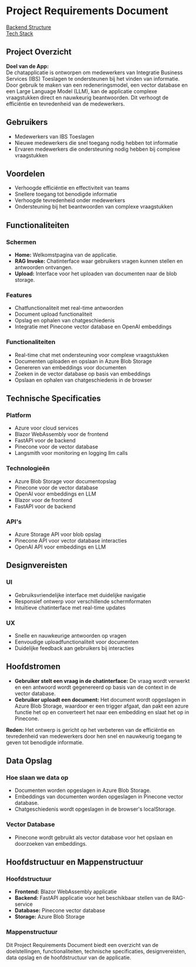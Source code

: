 # Project Requirements Document

[Backend Structure](/2backend-structure-document.md)  
[Tech Stack](/3tech-stack-document.md)

## Project Overzicht

**Doel van de App:**  
De chatapplicatie is ontworpen om medewerkers van Integratie Business Services (IBS) Toeslagen te ondersteunen bij het vinden van informatie. Door gebruik te maken van een redeneringsmodel, een vector database en een Large Language Model (LLM), kan de applicatie complexe vraagstukken direct en nauwkeurig beantwoorden. Dit verhoogt de efficiëntie en tevredenheid van de medewerkers.

## Gebruikers

- Medewerkers van IBS Toeslagen
- Nieuwe medewerkers die snel toegang nodig hebben tot informatie
- Ervaren medewerkers die ondersteuning nodig hebben bij complexe vraagstukken

## Voordelen

- Verhoogde efficiëntie en effectiviteit van teams
- Snellere toegang tot benodigde informatie
- Verhoogde tevredenheid onder medewerkers
- Ondersteuning bij het beantwoorden van complexe vraagstukken

## Functionaliteiten

### Schermen

- **Home:** Welkomstpagina van de applicatie.
- **RAG Invoke:** Chatinterface waar gebruikers vragen kunnen stellen en antwoorden ontvangen.
- **Upload:** Interface voor het uploaden van documenten naar de blob storage.

### Features

- Chatfunctionaliteit met real-time antwoorden
- Document upload functionaliteit
- Opslag en ophalen van chatgeschiedenis
- Integratie met Pinecone vector database en OpenAI embeddings

### Functionaliteiten

- Real-time chat met ondersteuning voor complexe vraagstukken
- Documenten uploaden en opslaan in Azure Blob Storage
- Genereren van embeddings voor documenten
- Zoeken in de vector database op basis van embeddings
- Opslaan en ophalen van chatgeschiedenis in de browser

## Technische Specificaties

### Platform

- Azure voor cloud services
- Blazor WebAssembly voor de frontend
- FastAPI voor de backend
- Pinecone voor de vector database
- Langsmith voor monitoring en logging llm calls

### Technologieën

- Azure Blob Storage voor documentopslag
- Pinecone voor de vector database
- OpenAI voor embeddings en LLM
- Blazor voor de frontend
- FastAPI voor de backend

### API's

- Azure Storage API voor blob opslag
- Pinecone API voor vector database interacties
- OpenAI API voor embeddings en LLM

## Designvereisten

### UI

- Gebruiksvriendelijke interface met duidelijke navigatie
- Responsief ontwerp voor verschillende schermformaten
- Intuïtieve chatinterface met real-time updates

### UX

- Snelle en nauwkeurige antwoorden op vragen
- Eenvoudige uploadfunctionaliteit voor documenten
- Duidelijke feedback aan gebruikers bij interacties

## Hoofdstromen

- **Gebruiker stelt een vraag in de chatinterface:** De vraag wordt verwerkt en een antwoord wordt gegenereerd op basis van de context in de vector database.
- **Gebruiker uploadt een document:** Het document wordt opgeslagen in Azure Blob Storage, waardoor er een trigger afgaat, dan pakt een azure functie het op en converteert het naar een embedding en slaat het op in Pinecone.

**Reden:** Het ontwerp is gericht op het verbeteren van de efficiëntie en tevredenheid van medewerkers door hen snel en nauwkeurig toegang te geven tot benodigde informatie.

## Data Opslag

### Hoe slaan we data op

- Documenten worden opgeslagen in Azure Blob Storage.
- Embeddings van documenten worden opgeslagen in Pinecone vector database.
- Chatgeschiedenis wordt opgeslagen in de browser's localStorage.

### Vector Database

- Pinecone wordt gebruikt als vector database voor het opslaan en doorzoeken van embeddings.

## Hoofdstructuur en Mappenstructuur

### Hoofdstructuur

- **Frontend:** Blazor WebAssembly applicatie
- **Backend:** FastAPI applicatie voor het beschikbaar stellen van de RAG-service
- **Database:** Pinecone vector database
- **Storage:** Azure Blob Storage

### Mappenstructuur

Dit Project Requirements Document biedt een overzicht van de doelstellingen, functionaliteiten, technische specificaties, designvereisten, data opslag en de hoofdstructuur van de applicatie.
